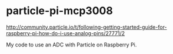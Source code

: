 # particle-pi-mcp3008

http://community.particle.io/t/following-getting-started-guide-for-raspberry-pi-how-do-i-use-analog-pins/27771/2


My code to use an ADC with Particle on Raspberry Pi.
